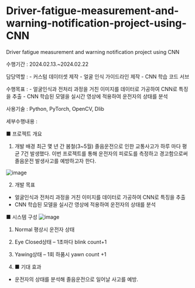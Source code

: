 # Driver-fatigue-measurement-and-warning-notification-project-using-CNN
Driver fatigue measurement and warning notification project using CNN

수행기간 : 2024.02.13.~2024.02.22

담당역할 : - 커스텀 데이터셋 제작
          - 얼굴 인식 가이드라인 제작
          - CNN 학습 코드 서브

수행목표 : - 얼굴인식과 전처리 과정을 거친 이미지를 데이터로 가공하여 CNN로 특징을 추출
          - CNN 학습된 모델을 실시간 영상에 적용하여 운전자의 상태를 분석

사용기술 : Python, PyTorch, OpenCV, Dlib

세부수행내용 : 

■ 프로젝트 개요
1) 개발 배경
 최근 몇 년 간 봄철(3~5월) 졸음운전으로 인한 교통사고가 하루 마다 평균 7건 발생했다.
이번 프로젝트를 통해 운전자의 피로도를 측정하고 경고함으로써 졸음운전 발생사고를 예방하고자 한다.

![image](https://github.com/shinnahyewon/Driver-fatigue-measurement-and-warning-notification-project-using-CNN/assets/161293023/d2d8a6de-496e-48e6-b7dd-1e3618991871)

2) 개발 목표
 - 얼굴인식과 전처리 과정을 거친 이미지를 데이터로 가공하여 CNN로 특징을 추출
 - CNN 학습된 모델을 실시간 영상에 적용하여 운전자의 상태를 분석


■ 시스템 구성
![image](https://github.com/shinnahyewon/Driver-fatigue-measurement-and-warning-notification-project-using-CNN/assets/161293023/6d9eca01-2ccd-46c4-8b7e-e8dd0fc72247)
1. Normal 평상시 운전자 상태
2. Eye Closed상태 – 1초마다 blink count+1
3. Yawing상태 – 1회 하품시 yawn count +1

4. ■ 기대 효과
- 운전자의 상태를 분석해 졸음운전으로 일어날 사고를 예방.
